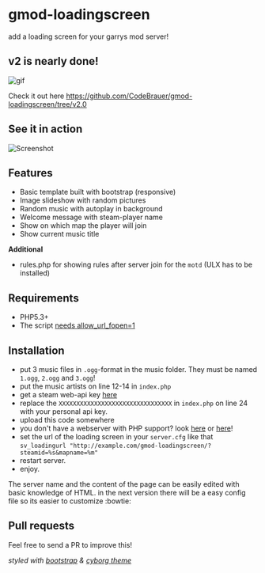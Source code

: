 gmod-loadingscreen
==================

add a loading screen for your garrys mod server!

## v2 is nearly done!

![gif](https://media.giphy.com/media/2x4b4X7yUnmww/giphy.gif)

Check it out here https://github.com/CodeBrauer/gmod-loadingscreen/tree/v2.0

## See it in action

![Screenshot](http://i.imgur.com/kdmSZ18.png)

## Features

- Basic template built with bootstrap (responsive)
- Image slideshow with random pictures
- Random music with autoplay in background
- Welcome message with steam-player name
- Show on which map the player will join
- Show current music title

**Additional**
- rules.php for showing rules after server join for the `motd` (ULX has to be installed)

## Requirements

- PHP5.3+
- The script [needs allow_url_fopen=1](http://php.net/manual/de/filesystem.configuration.php#ini.allow-url-fopen)

## Installation

* put 3 music files in `.ogg`-format in the music folder. They must be named `1.ogg`, `2.ogg` and `3.ogg`!
* put the music artists on line 12-14 in `index.php`
* get a steam web-api key [here](http://steamcommunity.com/dev/apikey)
* replace the `XXXXXXXXXXXXXXXXXXXXXXXXXXXXXXXX` in `index.php` on line 24 with your personal api key.
* upload this code somewhere
 * you don't have a webserver with PHP support? look [here](http://www.000webhost.com/) or [here](http://www.square7.ch/)!
* set the url of the loading screen in your `server.cfg` like that `sv_loadingurl "http://example.com/gmod-loadingscreen/?steamid=%s&mapname=%m"`
* restart server.
* enjoy.

The server name and the content of the page can be easily edited with basic knowledge of HTML. in the next version there will be a easy config file so its easier to customize :bowtie:

## Pull requests

Feel free to send a PR to improve this!

_styled with [bootstrap](http://getbootstrap.com/) & [cyborg theme](http://bootswatch.com/cyborg/)_
